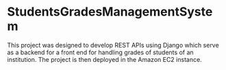 # StudentsGradesManagementSystem
This project was designed to develop REST APIs using Django which serve as a backend for a front end for handling grades of students of an institution. The project is then deployed in the Amazon EC2 instance.
